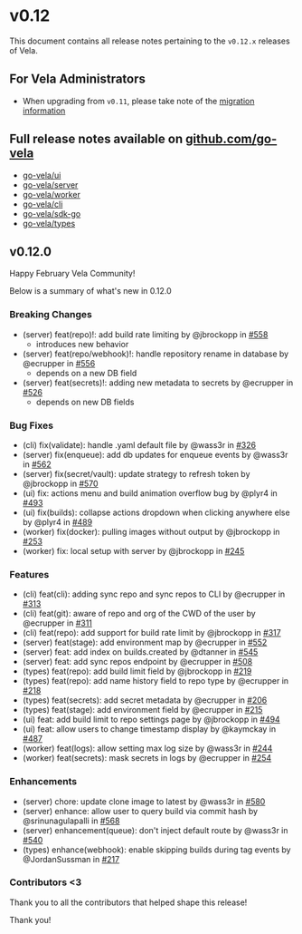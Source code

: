 # v0.12

This document contains all release notes pertaining to the `v0.12.x` releases of Vela.

## For Vela Administrators

* When upgrading from `v0.11`, please take note of the [migration information](/migrations/v0.12/README.md)

## Full release notes available on [github.com/go-vela](https://github.com/go-vela)

* [go-vela/ui](https://github.com/go-vela/ui/releases)
* [go-vela/server](https://github.com/go-vela/server/releases)
* [go-vela/worker](https://github.com/go-vela/worker/releases)
* [go-vela/cli](https://github.com/go-vela/cli/releases)
* [go-vela/sdk-go](https://github.com/go-vela/sdk-go/releases)
* [go-vela/types](https://github.com/go-vela/types/releases)

## v0.12.0

Happy February Vela Community!

Below is a summary of what's new in 0.12.0

### Breaking Changes

* (server) feat(repo)!: add build rate limiting by @jbrockopp in [#558](https://github.com/go-vela/server/pull/558)
  - introduces new behavior
* (server) feat(repo/webhook)!: handle repository rename in database by @ecrupper in [#556](https://github.com/go-vela/server/pull/556)
  - depends on a new DB field
* (server) feat(secrets)!: adding new metadata to secrets by @ecrupper in [#526](https://github.com/go-vela/server/pull/526)
  - depends on new DB fields

### Bug Fixes

* (cli) fix(validate): handle .yaml default file by @wass3r in [#326](https://github.com/go-vela/cli/pull/326)
* (server) fix(enqueue): add db updates for enqueue events by @wass3r in [#562](https://github.com/go-vela/server/pull/562)
* (server) fix(secret/vault): update strategy to refresh token by @jbrockopp in [#570](https://github.com/go-vela/server/pull/570)
* (ui) fix: actions menu and build animation overflow bug by @plyr4 in [#493](https://github.com/go-vela/ui/pull/493)
* (ui) fix(builds): collapse actions dropdown when clicking anywhere else by @plyr4 in [#489](https://github.com/go-vela/ui/pull/489)
* (worker) fix(docker): pulling images without output by @jbrockopp in [#253](https://github.com/go-vela/worker/pull/253)
* (worker) fix: local setup with server by @jbrockopp in [#245](https://github.com/go-vela/worker/pull/245)

### Features

* (cli) feat(cli): adding sync repo and sync repos to CLI by @ecrupper in [#313](https://github.com/go-vela/cli/pull/313)
* (cli) feat(git): aware of repo and org of the CWD of the user by @ecrupper in [#311](https://github.com/go-vela/cli/pull/311)
* (cli) feat(repo): add support for build rate limit by @jbrockopp in [#317](https://github.com/go-vela/cli/pull/317)
* (server) feat(stage): add environment map by @ecrupper in [#552](https://github.com/go-vela/server/pull/552)
* (server) feat: add index on builds.created by @dtanner in [#545](https://github.com/go-vela/server/pull/545)
* (server) feat: add sync repos endpoint by @ecrupper in [#508](https://github.com/go-vela/server/pull/508)
* (types) feat(repo): add build limit field by @jbrockopp in [#219](https://github.com/go-vela/types/pull/219)
* (types) feat(repo): add name history field to repo type by @ecrupper in [#218](https://github.com/go-vela/types/pull/218)
* (types) feat(secrets): add secret metadata by @ecrupper in [#206](https://github.com/go-vela/types/pull/206)
* (types) feat(stage): add environment field by @ecrupper in [#215](https://github.com/go-vela/types/pull/215)
* (ui) feat: add build limit to repo settings page by @jbrockopp in [#494](https://github.com/go-vela/ui/pull/494)
* (ui) feat: allow users to change timestamp display by @kaymckay in [#487](https://github.com/go-vela/ui/pull/487)
* (worker) feat(logs): allow setting max log size by @wass3r in [#244](https://github.com/go-vela/worker/pull/244)
* (worker) feat(secrets): mask secrets in logs by @ecrupper in [#254](https://github.com/go-vela/worker/pull/254)

### Enhancements

* (server) chore: update clone image to latest by @wass3r in [#580](https://github.com/go-vela/server/pull/580)
* (server) enhance: allow user to query build via commit hash by @srinunagulapalli in [#568](https://github.com/go-vela/server/pull/568)
* (server) enhancement(queue): don't inject default route by @wass3r in [#540](https://github.com/go-vela/server/pull/540)
* (types) enhance(webhook): enable skipping builds during tag events by @JordanSussman in [#217](https://github.com/go-vela/types/pull/217)

### Contributors <3

Thank you to all the contributors that helped shape this release!


Thank you!
